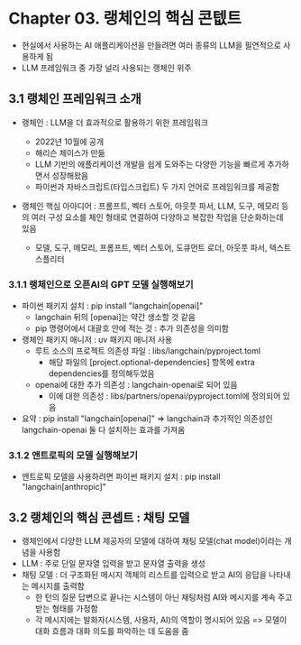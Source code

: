 # Chapter 03. 랭체인의 핵심 콘텞트
- 현실에서 사용하는 AI 애플리케이션을 만들려면 여러 종류의 LLM을 필연적으로 사용하게 됨
- LLM 프레임워크 중 가장 널리 사용되는 랭체인 위주


## 3.1 랭체인 프레임워크 소개
- 랭체인 : LLM을 더 효과적으로 활용하기 위한 프레임워크
  - 2022년 10월에 공개
  - 해리슨 체이스가 만듦
  - LLM 기반의 애플리케이션 개발을 쉽게 도와주는 다양한 기능을 빠르게 추가하면서 성장해왔음
  - 파이썬과 자바스크립트(타입스크립트) 두 가지 언어로 프레임워크를 제공함

- 랭체인 핵심 아아디어 : 프롬프트, 벡터 스토어, 아웃풋 파서, LLM, 도구, 메모리 등의 여러 구성 요소를 체인 형태로 연결하여 다양하고 복잡한 작업을 단순화하는데 있음
  - 모델, 도구, 메모리, 프롬프트, 벡터 스토어, 도큐먼트 로더, 아웃풋 파서, 텍스트 스플리터
 
### 3.1.1 랭체인으로 오픈AI의 GPT 모델 실행해보기
- 파이썬 패키지 설치 : pip install "langchain[openai]"
  - langchain 뒤의 [openai]는 약간 생소할 것 같음
  - pip 명령어에서 대괄호 안에 적는 것 : 추가 의존성을 의미함
- 랭체인 패키지 매니저 : uv 패키지 매니저 사용
  - 루트 소스의 프로젝트 의존성 파일 : libs/langchain/pyproject.toml
    - 해당 파일의 [project.optional-dependencies] 항목에 extra dependencies를 정의해두었음
  - openai에 대한 추가 의존성 : langchain-openai로 되어 있음
    - 이에 대한 의존성 : libs/partners/openai/pyproject.toml에 정의되어 있음
- 요약 : pip install "langchain[openai]" => langchain과 추가적인 의존성인 langchain-openai 둘 다 설치하는 효과를 가져옴

### 3.1.2 앤트로픽의 모델 실행해보기
- 앤트로픽 모델을 사용하려면 파이썬 패키지 설치 : pip install "langchain[anthropic]"

## 3.2 랭체인의 핵심 콘셉트 : 채팅 모델
- 랭체인에서 다양한 LLM 제공자의 모델에 대하여 채팅 모델(chat model)이라는 개념을 사용함
- LLM : 주로 단일 문자열 입력을 받고 문자열 출력을 생성
- 채팅 모델 : 더 구조화된 메시지 객체의 리스트를 입력으로 받고 AI의 응답을 나타내는 메시지를 출력함
  - 한 턴의 질문 답변으로 끝나는 시스템이 아닌 채팅처럼 AI와 메시지를 계속 주고 받는 형태를 가정함
  - 각 메시지에는 발화자(시스템, 사용자, AI)의 역할이 명시되어 있음 => 모델이 대화 흐름과 대화 의도를 파악하는 데 도움을 줌
